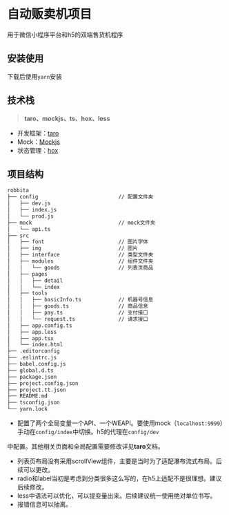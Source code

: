 # 自动贩卖机项目

用于微信小程序平台和h5的双端售货机程序

## 安装使用
下载后使用``yarn``安装

## 技术栈

> **taro、mockjs、ts、hox、less**

+ 开发框架：[taro](https://taro-docs.jd.com/taro/docs/README/index.html)
+ Mock：[Mockjs](http://mockjs.com)
+ 状态管理：[hox](https://github.com/umijs/hox)

## 项目结构

```tex
robbita
├── config                          // 配置文件夹
│   ├── dev.js
│   ├── index.js
│   └── prod.js
├── mock                            // mock文件夹
│   └── api.ts
├── src
│   ├── font                        // 图片字体
│   ├── img                         // 图片
│   ├── interface                   // 类型文件夹
│   ├── modules                     // 组件文件夹
│   │   └── goods                   // 列表页商品
│   ├── pages                       
│   │   ├── detail
│   │   └── index
│   ├── tools
│   │   ├── basicInfo.ts            // 机器号信息
│   │   ├── goods.ts                // 商品信息
│   │   ├── pay.ts                  // 支付接口
│   │   └── request.ts              // 请求接口
│   ├── app.config.ts
│   ├── app.less
│   ├── app.tsx
│   └── index.html
├── .editorconfig
├── .eslintrc.js
├── babel.config.js
├── global.d.ts
├── package.json
├── project.config.json
├── project.tt.json
├── README.md
├── tsconfig.json
└── yarn.lock
```

+ 配置了两个全局变量一个API、一个WEAPI。要使用mock（``localhost:9999``）手动在``config/index``中切换。h5的代理在``config/dev``

中配置。其他相关页面和全局配置需要修改详见**taro**文档。

+ 列表页布局没有采用scrollView组件，主要是当时为了适配瀑布流式布局。后续可以更改。
+ radio和label当初是考虑到分类很多这么写的，在h5上适配不是很理想。建议后续修改。
+ less中语法可以优化，可以提变量出来。后续建议统一使用绝对单位书写。
+ 报错信息可以抽离。

